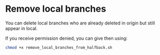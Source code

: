 # Remove local branches
You can delete local branches who are already deleted in origin but still appear in local.

If you receive permission denied, you can give then using: 
```bash
chmod +x remove_local_branches_from_halfback.sh
```
